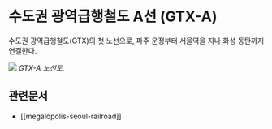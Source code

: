 # 수도권 광역급행철도 A선 (GTX-A)

수도권 광역급행철도(GTX)의 첫 노선으로, 파주 운정부터 서울역을 지나 화성 동탄까지 연결한다.

![](https://mediahub.seoul.go.kr/uploads/mediahub/2023/10/EZjkVzbKdlaRjZianiRLAQnIEHcSpHnV.jpg)
_GTX-A 노선도._

## 관련문서

- [[megalopolis-seoul-railroad]]
